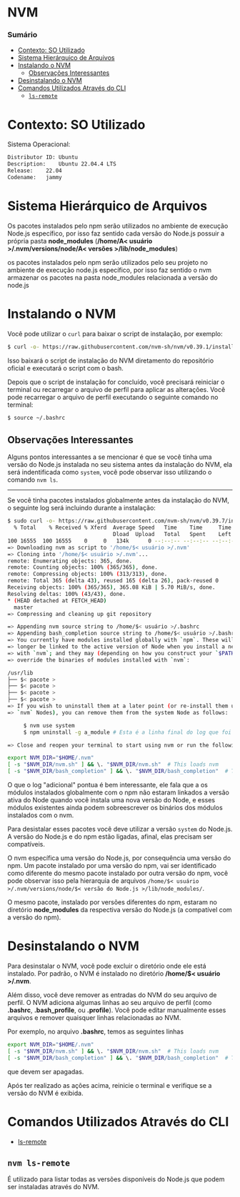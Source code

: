 # NVM

### Sumário

- [Contexto: SO Utilizado](#contexto-so-utilizado)
- [Sistema Hierárquico de Arquivos](#sistema-hierarquico-arquivos)
- [Instalando o NVM](#instalando-nvm)
  + [Observações Interessantes](#instalando-nvm-observacoes-interessantes)
- [Desinstalando o NVM](#desinstalando-nvm)
- [Comandos Utilizados Através do CLI](#comandos-utilizados-cli)
  + [`ls-remote`](#comandos-utilizados-cli-ls-remote)

# <a id="contexto-so-utilizado"></a>Contexto: SO Utilizado

Sistema Operacional:

```bash
Distributor ID:	Ubuntu
Description:	Ubuntu 22.04.4 LTS
Release:	22.04
Codename:	jammy
```

# <a id="sistema-hierarquico-arquivos"></a>Sistema Hierárquico de Arquivos

Os pacotes instalados pelo npm serão utilizados no ambiente de execução Node.js específico, por isso faz sentido cada versão do Node.js possuir a própria pasta **node_modules** (**/home/A< usuário >/.nvm/versions/node/A< versões >/lib/node_modules**)

os pacotes instalados pelo npm serão utilizados pelo seu projeto no ambiente de execução node.js específico, por isso faz sentido o nvm armazenar os pacotes na pasta node_modules relacionada a versão do node.js

# <a id="instalando-nvm"></a>Instalando o NVM

Você pode utilizar o `curl` para baixar o script de instalação, por exemplo:

```bash
$ curl -o- https://raw.githubusercontent.com/nvm-sh/nvm/v0.39.1/install.sh | bash
```

Isso baixará o script de instalação do NVM diretamento do repositório oficial e executará o script com o bash.

Depois que o script de instalação for concluído, você precisará reiniciar o terminal ou recarregar o arquivo de perfil para aplicar as alterações. Você pode recarregar o arquivo de perfil executando o seguinte comando no terminal:

```bash
$ source ~/.bashrc
```

## <a id="instalando-nvm-observacoes-interessantes"></a>Observações Interessantes

Alguns pontos interessantes a se mencionar é que se você tinha uma versão do Node.js instalada no seu sistema antes da instalação do NVM, ela será indentificada como `system`, você pode observar isso utilizando o comando `nvm ls`.

---

Se você tinha pacotes instalados globalmente antes da instalação do NVM, o seguinte log será incluindo durante a instalação:

```bash
$ sudo curl -o- https://raw.githubusercontent.com/nvm-sh/nvm/v0.39.7/install.sh | bash
  % Total    % Received % Xferd  Average Speed   Time    Time     Time  Current
                                 Dload  Upload   Total   Spent    Left  Speed
100 16555  100 16555    0     0   134k      0 --:--:-- --:--:-- --:--:--  134k
=> Downloading nvm as script to '/home/$< usuário >/.nvm'
=> Cloning into '/home/$< usuário >/.nvm'...
remote: Enumerating objects: 365, done.
remote: Counting objects: 100% (365/365), done.
remote: Compressing objects: 100% (313/313), done.
remote: Total 365 (delta 43), reused 165 (delta 26), pack-reused 0
Receiving objects: 100% (365/365), 365.08 KiB | 5.70 MiB/s, done.
Resolving deltas: 100% (43/43), done.
* (HEAD detached at FETCH_HEAD)
  master
=> Compressing and cleaning up git repository

=> Appending nvm source string to /home/$< usuário >/.bashrc
=> Appending bash_completion source string to /home/$< usuário >/.bashrc
=> You currently have modules installed globally with `npm`. These will no # Esta é a parte inicial do log que foi incluído por já termos pacotes globais instalados.
=> longer be linked to the active version of Node when you install a new node
=> with `nvm`; and they may (depending on how you construct your `$PATH`)
=> override the binaries of modules installed with `nvm`:

/usr/lib
├── $< pacote >
├── $< pacote >
├── $< pacote >
├── $< pacote >
=> If you wish to uninstall them at a later point (or re-install them under your
=> `nvm` Nodes), you can remove them from the system Node as follows:

     $ nvm use system
     $ npm uninstall -g a_module # Esta é a linha final do log que foi incluído por já termos pacotes globais instalados.

=> Close and reopen your terminal to start using nvm or run the following to use it now:

export NVM_DIR="$HOME/.nvm"
[ -s "$NVM_DIR/nvm.sh" ] && \. "$NVM_DIR/nvm.sh"  # This loads nvm
[ -s "$NVM_DIR/bash_completion" ] && \. "$NVM_DIR/bash_completion"  # This loads nvm bash_completion
```

O que o log "adicional" pontua é bem interessante, ele fala que a os módulos instalados globalmente com o npm não estaram linkados a versão ativa do Node quando você instala uma nova versão do Node, e esses módulos existentes ainda podem sobreescrever os binários dos módulos instalados com o nvm.

Para desistalar esses pacotes você deve utilizar a versão `system` do Node.js. A versão do Node.js e do npm estão ligadas, afinal, elas precisam ser compatíveis.

O nvm específica uma versão do Node.js, por consequência uma versão do npm. Um pacote instalado por uma versão do npm, vai ser identificado como diferente do mesmo pacote instalado por outra versão do npm, você pode observar isso pela hierarquia de arquivos `/home/$< usuário >/.nvm/versions/node/$< versão do Node.js >/lib/node_modules/`.

O mesmo pacote, instalado por versões diferentes do npm, estaram no diretório **node_modules** da respectiva versão do Node.js (a compatível com a versão do npm).

# <a id="desinstalando-nvm"></a>Desinstalando o NVM

Para desinstalar o NVM, você pode excluir o diretório onde ele está instalado. Por padrão, o NVM é instalado no diretório **/home/$< usuário >/.nvm**.

Além disso, você deve remover as entradas do NVM do seu arquivo de perfil. O NVM adiciona algumas linhas ao seu arquivo de perfil (como **.bashrc**, **.bash_profile**, ou **.profile**). Você pode editar manualmente esses arquivos e remover quaisquer linhas relacionadas ao NVM.

Por exemplo, no arquivo **.bashrc**, temos as seguintes linhas

```bash
export NVM_DIR="$HOME/.nvm"
[ -s "$NVM_DIR/nvm.sh" ] && \. "$NVM_DIR/nvm.sh"  # This loads nvm
[ -s "$NVM_DIR/bash_completion" ] && \. "$NVM_DIR/bash_completion"  # This loads nvm bash_completion
```

que devem ser apagadas.

Após ter realizado as ações acima, reinicie o terminal e verifique se a versão do NVM é exibida.

# <a id="comandos-utilizados-cli"></a>Comandos Utilizados Através do CLI

- [ls-remote](#comandos-ls-remote)

## <a id="comandos-utilizados-cli-ls-remote"></a>`nvm ls-remote`

É utilizado para listar todas as versões disponíveis do Node.js que podem ser instaladas através do NVM.